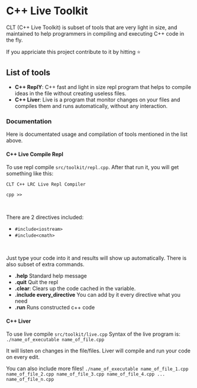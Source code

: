 # C++ Live Toolkit

CLT (C++ Live Toolkit) is subset of tools that are very light in size, and maintained to help programmers in compiling and executing C++ code in the fly.

If you appriciate this project contribute to it by hitting ⭐️

## List of tools

- **C++ ReplY**: 
    C++ fast and light in size repl program that helps to compile ideas in the file without creating useless files.
- **C++ Liver**:
    Live is a program that monitor changes on your files and compiles them and runs automatically, without any interaction.

### Documentation

Here is documentated usage and compilation of tools mentioned in the list above.

#### C++ Live Compile Repl

To use repl compile `src/toolkit/repl.cpp`.
After that run it, you will get something like this:
```
CLT C++ LRC Live Repl Compiler

cpp >> 
```
<br>

There are 2 directives included: 
- `#include<iostream>`
- `#include<cmath>`
<br>

Just type your code into it and results will show up automatically.
There is also subset of extra commands.

- **.help**
    Standard help message
- **.quit** 
    Quit the repl
- **.clear**: 
    Clears up the code cached in the variable.
- **.include every_directive**
    You can add by it every directive what you need
- **.run**
    Runs constructed c++ code

#### C++ Liver

To use live compile `src/toolkit/live.cpp`
Syntax of the live program is: `./name_of_executable name_of_file.cpp`

It will listen on changes in the file/files.
Liver will compile and run your code on every edit.

You can also include more files!
`./name_of_executable name_of_file_1.cpp name_of_file_2.cpp name_of_file_3.cpp name_of_file_4.cpp ... name_of_file_n.cpp`